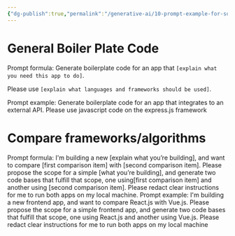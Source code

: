 ```yaml
---
{"dg-publish":true,"permalink":"/generative-ai/10-prompt-example-for-software-engineers/","tags":["prompt, generation_ai"],"dgShowBacklinks":true,"dgShowToc":true}
---
```



# General Boiler Plate Code

Prompt formula: Generate boilerplate code for an app that `[explain what you need this app to do]`. 

Please use `[explain what languages and frameworks should be used]`. 

Prompt example: Generate boilerplate code for an app that integrates to an external API. Please use javascript code on the express.js framework


# Compare frameworks/algorithms

Prompt formula: I'm building a new [explain what you’re building], and want to compare [first comparison item] with [second comparison item]. Please propose the scope for a simple [what you’re building], and generate two code bases that fulfill that scope, one using[first comparison item] and another using [second comparison item]. Please redact clear instructions for me to run both apps on my local machine. Prompt example: I'm building a new frontend app, and want to compare React.js with Vue.js. Please propose the scope for a simple frontend app, and generate two code bases that fulfill that scope, one using React.js and another using Vue.js. Please redact clear instructions for me to run both apps on my local machine
